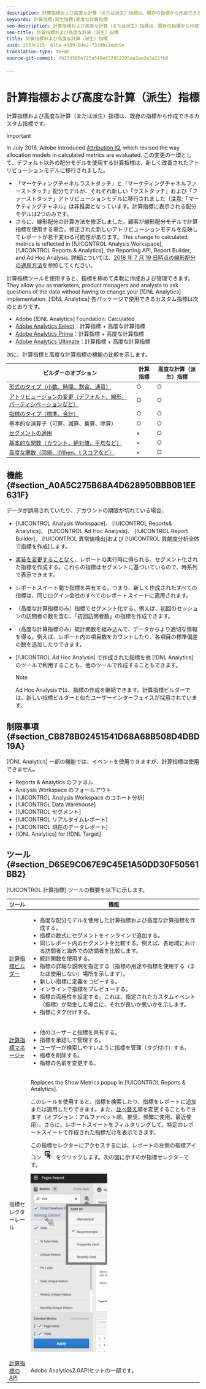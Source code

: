 ```yaml
---
description: 計算指標および高度な計算（または派生）指標は、既存の指標から作成できるカスタム指標です。
keywords: 計算指標;派生指標;高度な計算指標
seo-description: 計算指標および高度な計算（または派生）指標は、既存の指標から作成できるカスタム指標です。
seo-title: 計算指標および高度な計算（派生）指標
title: 計算指標および高度な計算（派生）指標
uuid: 2553c115- b15a-4109-8de2-733dbc1eeb9e
translation-type: tm+mt
source-git-commit: fb27d500a725a540e632952295aa2ea3a3a21fb6

---
```



# 計算指標および高度な計算（派生）指標

計算指標および高度な計算（または派生）指標は、既存の指標から作成できるカスタム指標です。

>[!IMPORTANT]
>
>In July 2018, Adobe introduced [Attribution IQ](https://marketing.adobe.com/resources/help/en_US/analytics/analysis-workspace/attribution.html), which revised the way allocation models in calculated metrics are evaluated. この変更の一環として、デフォルト以外の配分モデルを使用する計算指標は、新しく改善されたアトリビューションモデルに移行されました。
>
>* 「マーケティングチャネルラストタッチ」と「マーケティングチャネルファーストタッチ」配分モデルが、それぞれ新しい「ラストタッチ」および「ファーストタッチ」アトリビューションモデルに移行されました（注意:「マーケティングチャネル」は非推奨となっています。計算指標に表示される配分モデルは2つのみです。
>* さらに、線形配分の計算方法を修正しました。顧客が線形配分モデルで計算指標を使用する場合、修正された新しいアトリビューションモデルを反映してレポートが若干変わる可能性があります。This change to calculated metrics is reflected in [!UICONTROL Analysis Workspace], [!UICONTROL Reports &amp; Analytics], the Reporting API, Report Builder, and Ad Hoc Analysis. 詳細については、[2018 年 7 月 19 日時点の線形配分の適用方法](../../components/c-calcmetrics/c-workflow/cm-workflow/c-build-metrics/m-metric-type-alloc.md#section_EDBB2E14A6C248C5A79C0913C02D7CA1)を参照してください。


計算指標ツールを使用すると、指標を極めて柔軟に作成および管理できます。They allow you as marketers, product managers and analysts to ask questions of the data without having to change your [!DNL Analytics] implementation. [!DNL Analytics] 各パッケージで使用できるカスタム指標は次のとおりです。

* Adobe [!DNL Analytics] Foundation: Calculated
* [Adobe Analytics Select](https://www.adobe.com/data-analytics-cloud/analytics/select.html)：計算指標 + 高度な計算指標
* [Adobe Analytics Prime](https://www.adobe.com/data-analytics-cloud/analytics/prime.html)：計算指標 + 高度な計算指標
* [Adobe Analytics Ultimate](https://www.adobe.com/data-analytics-cloud/analytics/ultimate.html)：計算指標 + 高度な計算指標

次に、計算指標と高度な計算指標の機能の比較を示します。

| ビルダーのオプション | 計算指標 | 高度な計算（派生）指標 |
|---|---|---|
| [形式のタイプ（小数、時間、割合、通貨）](../../components/c-calcmetrics/c-workflow/cm-workflow/c-build-metrics/cm-build-metrics.md#concept_5EC82A91EB9C44FC870326C85F9D0B18) | ○ | ○ |
| [アトリビューションの変更（デフォルト、線形、パーティシペーションなど）](../../components/c-calcmetrics/c-workflow/cm-workflow/c-build-metrics/m-metric-type-alloc.md#concept_B7A1FCFEFA9D4C4883208ACE8C9C8E5E) | ○ | ○ |
| [指標のタイプ（標準、合計）](../../components/c-calcmetrics/c-workflow/cm-workflow/c-build-metrics/m-metric-type-alloc.md#concept_B7A1FCFEFA9D4C4883208ACE8C9C8E5E) | ○ | ○ |
| 基本的な演算子（可算、減算、乗算、除算） | ○ | ○ |
| [セグメントの適用](../../components/c-calcmetrics/c-workflow/cm-workflow/c-build-metrics/metrics-with-segments.md#concept_21C77BD86E7E45E79AF030D8ED54DB3E) | × | ○ |
| [基本的な関数（カウント、絶対値、平均など）](../../components/c-calcmetrics/cm-reference/cm-functions.md#concept_E3022D5EEEE145B69A23438BAF7016B2) | × | ○ |
| [高度な関数（回帰、if/then、t スコアなど）](../../components/c-calcmetrics/cm-reference/cm-adv-functions.md#concept_A5FB9127D70F4E1AA02D1ACBF4F54174) | × | ○ |

## 機能 {#section_A0A5C275B68A4D628950BBB0B1EE631F}

データが誤用されていたり、アカウントの期限が切れている場合、

* [!UICONTROL Analysis Workspace]、 [!UICONTROL Reports&amp; Analytics]、 [!UICONTROL Ad Hoc Analysis]、 [!UICONTROL Report Builder]、 [!UICONTROL 異常値検出]および [!UICONTROL 貢献度分析全体で指標を作成]します。
* [実装を変更することなく](https://youtu.be/CuQTm9RaUpY)、レポートの実行時に得られる、セグメント化された指標を作成する。これらの指標はセグメントに基づいているので、時系列で表示できます。
* レポートスイート間で指標を共有する。つまり、新しく作成されたすべての指標は、同じログイン会社のすべてのレポートスイートに適用されます。
* （高度な計算指標のみ）指標でセグメント化する。例えば、初回のセッションの訪問者の数を含む、「初回訪問者数」の指標を作成できます。
* （高度な計算指標のみ）統計関数を組み込んで、データからより適切な情報を得る。例えば、レポート内の項目数をカウントしたり、各項目の標準偏差の数を追加したりできます。
* [!UICONTROL Ad Hoc Analysis] で作成された指標を他 [!DNL Analytics] のツールで利用することも、他のツールで作成することもできます。

   >[!NOTE]
   >
   >Ad Hoc Analysisでは、指標の作成を継続できます。計算指標ビルダーでは、新しい指標ビルダーと似たユーザーインターフェイスが採用されています。

## 制限事項 {#section_CB878B02451541D68A68B508D4DBD19A}

[!DNL Analytics] 一部の機能では、イベントを使用できますが、計算指標は使用できません。

* Reports &amp; Analytics のファネル
* Analysis Workspace のフォールアウト
* [!UICONTROL Analysis Workspace のコホート分析]
* [!UICONTROL Data Warehouse]
* [!UICONTROL セグメント]
* [!UICONTROL リアルタイムレポート]
* [!UICONTROL 現在のデータレポート]
* [!DNL Analytics] for [!DNL Target]

## ツール {#section_D65E9C067E9C45E1A50DD30F50561BB2}

[!UICONTROL 計算指標] ツールの概要を以下に示します。

<table id="table_520AFE97DB514958ABE23FD3C9CE0ABD"> 
 <thead> 
  <tr> 
   <th colname="col1" class="entry"> ツール </th> 
   <th colname="col2" class="entry"> 機能 </th> 
  </tr>
 </thead>
 <tbody> 
  <tr> 
   <td colname="col1"><a href="../../components/c-calcmetrics/c-workflow/cm-workflow/c-build-metrics/cm-build-metrics.md#concept_5EC82A91EB9C44FC870326C85F9D0B18" format="dita" scope="local"> 計算指標ビルダー</a> </td> 
   <td colname="col2"> 
    <ul id="ul_E6F02AB9DF204C2F9A0AC92A31594B3E"> 
     <li id="li_A4A6E716374243A190C539A3F4A41C0C">高度な配分モデルを使用した計算指標および高度な計算指標を作成する。 </li> 
     <li id="li_C8C97BA4E227463E98077ABA5818FFC6">指標の数式にセグメントをインラインで追加する。 </li> 
     <li id="li_8503D9E06A3C46569B5CDB4B90F72446">同じレポート内のセグメントを比較する。例えば、各地域における訪問者と海外での訪問者を比較します。 </li> 
     <li id="li_4B528FDE1F96400DBA0D3276408FF919">統計関数を使用する。 </li> 
     <li id="li_C1162B1EA6784B8189A8A87E2B0DA79A">指標の詳細な説明を指定する（指標の用途や指標を使用する（または使用しない）場所を示します）。 </li> 
     <li id="li_DEA13F5E8BF94AF1B311C467FE6E2A74">新しい指標に定義をコピーする。 </li> 
     <li id="li_8C21F55015D44910904202D2BF74221C">インラインで指標をプレビューする。 </li> 
     <li id="li_3704F66C321C477F9D4F52E068C231BD">指標の両極性を設定する。これは、指定されたカスタムイベント（指標）が発生した場合に、それが良いか悪いかを示します。 </li> 
     <li id="li_9D45319FA965476FB1C90DE8AA72BBD7">指標にタグ付けする。 </li> 
    </ul> </td> 
  </tr> 
  <tr> 
   <td colname="col1"><a href="../../components/c-calcmetrics/c-workflow/cm-workflow/cm-manager.md#concept_BA6815CB06D842D5825766396B691653" format="dita" scope="local"> 計算指標マネージャ</a> </td> 
   <td colname="col2"> 
    <ul id="ul_E4D20D5DD3904CC6A85785B5BD4C1B1E"> 
     <li id="li_E0B216BA1478406EB6212263DF71D85B">他のユーザーと指標を共有する。 </li> 
     <li id="li_96EB16FAF3454211AAEF78EA5B08927F">指標を承認して管理する。 </li> 
     <li id="li_3ADBD2428EAC4B0AA61222D87C3AF2B7">ユーザーが検索しやすいように指標を管理（タグ付け）する。 </li> 
     <li id="li_726F3C3390744E49BA63606FE196880E">指標を削除する。 </li> 
     <li id="li_F306BA4FA8AF4A6E987BA62634659A2F">指標の名前を変更する。 </li> 
    </ul> </td> 
  </tr> 
  <tr> 
   <td colname="col1"> 指標セレクターレール </td> 
   <td colname="col2"> <p>Replaces the <span class="uicontrol"> Show Metrics</span> popup in [!UICONTROL Reports &amp; Analytics]. </p> <p>このレールを使用すると、指標を検索したり、指標をレポートに追加または適用したりできます。また、<a href="../../components/c-calcmetrics/c-workflow/cm-workflow/cm-finding.md#concept_A09845053A934CB7B755391D76E76C08" format="dita" scope="local">並べ替え</a>順を変更することもできます（オプション：アルファベット順、推奨、頻繁に使用、最近使用）。さらに、レポートスイートをフィルタリングして、特定のレポートスイートで作成された指標だけを表示できます。 </p> <p>この指標セレクターにアクセスするには、レポートの左側の指標アイコン <img placement="inline"  src="assets/metrics_icon.png" width="30px" id="image_2C6F20B4E634486B95BACD4CA47EF991" /> をクリックします。次の図に示すのが指標セレクターです。 </p> <p><img placement="break" align="center"  src="assets/metrics_rail.png" width="200px" id="image_379523E9AFEC4CF08D20C42C740AA358" /> </p> </td> 
  </tr> 
  <tr> 
   <td colname="col1"><a href="https://www.adobe.io/apis/experiencecloud/analytics/docs.html#!AdobeDocs/analytics-2.0-apis/master/README.md" format="https" scope="external"> 計算指標の API</a> </td> 
   <td colname="col2"> <p>Adobe Analytics2.0APIセットの一部です。 </p> </td> 
  </tr> 
 </tbody> 
</table>

